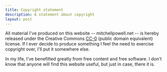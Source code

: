 ```yaml
---
title: Copyright statement
description: A statement about copyright
layout: post
---
```


All material I've produced on this website -- mitchellpowell.net -- is hereby released under the Creative Commons [CC-0](https://creativecommons.org/share-your-work/public-domain/cc0) (public domain equivalent) license. If I ever decide to produce something I feel the need to exercise copyright over, I'll put it somewhere else.

In my life, I've benefitted greatly from free content and free software. I don't know that anyone will find this website useful, but just in case, there it is.
